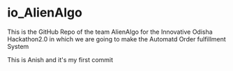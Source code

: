 # io_AlienAlgo
This is the GitHub Repo of the team AlienAlgo for the Innovative Odisha Hackathon2.0 in which we are going to make the Automatd Order fulfillment System


This is Anish and it's my first commit 